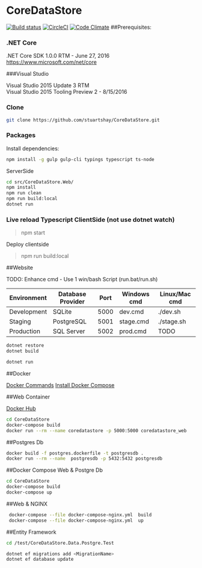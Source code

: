 # CoreDataStore

[![Build status](https://ci.appveyor.com/api/projects/status/4j2ebt69uw0e0wmg/branch/master?svg=true)](https://ci.appveyor.com/project/StuartShay/coredatastore/branch/master)
[![CircleCI](https://circleci.com/gh/stuartshay/CoreDataStore.svg?style=svg)](https://circleci.com/gh/stuartshay/CoreDataStore)
[![Code Climate](https://codeclimate.com/github/stuartshay/CoreDataStore/badges/gpa.svg)](https://codeclimate.com/github/stuartshay/CoreDataStore)
##Prerequisites:

### .NET Core 
.NET Core SDK 1.0.0 RTM  - June 27, 2016    
https://www.microsoft.com/net/core  

###Visual Studio  

Visual Studio 2015 Update 3 RTM     
Visual Studio 2015 Tooling Preview 2 - 8/15/2016

### Clone

```bash
git clone https://github.com/stuartshay/CoreDataStore.git
```

### Packages 

Install dependencies:
```bash
npm install -g gulp gulp-cli typings typescript ts-node
```

ServerSide
```bash
cd src/CoreDataStore.Web/
npm install
npm run clean
npm run build:local
dotnet run
```

### Live reload Typescript ClientSide (not use dotnet watch)
> npm start

Deploy clientside
> npm run build:local


##Website

TODO: Enhance cmd - Use 1 win/bash Script (run.bat/run.sh)    

| Environment   | Database Provider     | Port  | Windows cmd  | Linux/Mac cmd
|---------------| ----------------------|:-----:|--------------|--------------
| Development   | SQLite                | 5000  | dev.cmd      | ./dev.sh   
| Staging       | PostgreSQL            | 5001  | stage.cmd    | ./stage.sh
| Production    | SQL Server            | 5002  | prod.cmd     | TODO


```bash
dotnet restore
dotnet build

dotnet run
```
##Docker   

[Docker Commands](src/docker/README.md)
[Install Docker Compose](https://docs.docker.com/compose/install/)

##Web Container

[Docker Hub](https://hub.docker.com/r/stuartshay/coredatastore/ )

```bash
cd CoreDataStore
docker-compose build
docker run --rm --name coredatastore -p 5000:5000 coredatastore_web
```

##Postgres Db

```bash
docker build -f postgres.dockerfile -t postgresdb .
docker run --rm --name  postgresdb -p 5432:5432 postgresdb
```

##Docker Compose Web & Postgre Db

```bash
cd CoreDataStore
docker-compose build 
docker-compose up
```

##Web & NGINX

```bash
 docker-compose --file docker-compose-nginx.yml  build 
 docker-compose --file docker-compose-nginx.yml  up
```

##Entity Framework

```bash
cd /test/CoreDataStore.Data.Postgre.Test

dotnet ef migrations add <MigrationName>
dotnet ef database update
```



